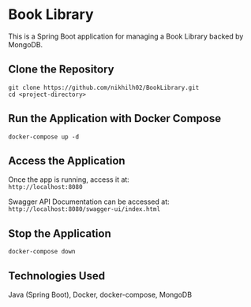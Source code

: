 # Book Library

This is a Spring Boot application for managing a Book Library backed by MongoDB.

## Clone the Repository

`git clone https://github.com/nikhilh02/BookLibrary.git` \
`cd <project-directory>`

## Run the Application with Docker Compose

`docker-compose up -d`

## Access the Application
Once the app is running, access it at: \
`http://localhost:8080`

Swagger API Documentation can be accessed at: \
`http://localhost:8080/swagger-ui/index.html`

## Stop the Application

`docker-compose down`

## Technologies Used

Java (Spring Boot), Docker, docker-compose, MongoDB
